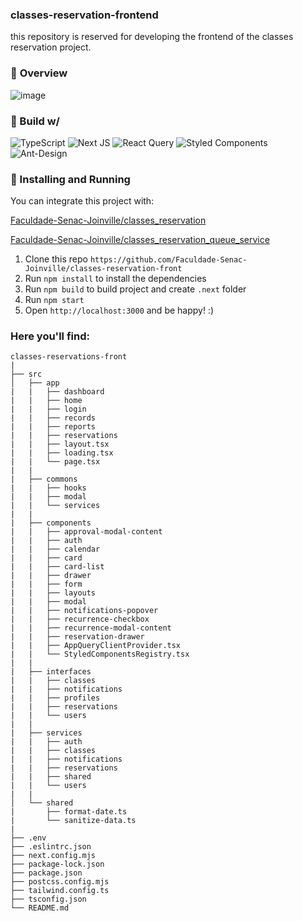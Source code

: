 ### classes-reservation-frontend
this repository is reserved for developing the frontend of the classes reservation project.

### :eyes: __Overview__
![image](https://github.com/user-attachments/assets/ebaea7b2-5134-4799-b164-7839a4261665)

### :hammer: Build w/
![TypeScript](https://img.shields.io/badge/typescript-%23007ACC.svg?style=for-the-badge&logo=typescript&logoColor=white)
![Next JS](https://img.shields.io/badge/Next-black?style=for-the-badge&logo=next.js&logoColor=white)
![React Query](https://img.shields.io/badge/-React%20Query-FF4154?style=for-the-badge&logo=react%20query&logoColor=white)
![Styled Components](https://img.shields.io/badge/styled--components-DB7093?style=for-the-badge&logo=styled-components&logoColor=white)
![Ant-Design](https://img.shields.io/badge/-AntDesign-%230170FE?style=for-the-badge&logo=ant-design&logoColor=white)


### :runner: Installing and Running

You can integrate this project with: 

[Faculdade-Senac-Joinville/classes_reservation](https://github.com/Faculdade-Senac-Joinville/classes_reservation)

[Faculdade-Senac-Joinville/classes_reservation_queue_service](https://github.com/Faculdade-Senac-Joinville/classes_reservation_queue_service)

1.  Clone this repo `https://github.com/Faculdade-Senac-Joinville/classes-reservation-front`
4.  Run `npm install` to install the dependencies 
5.  Run `npm build` to build project and create `.next` folder
6.  Run `npm start`
7.  Open `http://localhost:3000` and be happy! :)

### Here you'll find:

```
classes-reservations-front
|
├── src
│   ├── app
|   |   ├── dashboard
|   |   ├── home
|   |   ├── login
|   |   ├── records
|   |   ├── reports
|   |   ├── reservations
|   |   ├── layout.tsx
|   |   ├── loading.tsx
|   |   └── page.tsx
|   |
|   ├── commons
|   |   ├── hooks
|   |   ├── modal
|   |   └── services
|   |
|   ├── components
|   |   ├── approval-modal-content
|   |   ├── auth
|   |   ├── calendar
|   |   ├── card
|   |   ├── card-list
|   |   ├── drawer
|   |   ├── form
|   |   ├── layouts
|   |   ├── modal
|   |   ├── notifications-popover
|   |   ├── recurrence-checkbox
|   |   ├── recurrence-modal-content
|   |   ├── reservation-drawer
|   |   ├── AppQueryClientProvider.tsx
|   |   └── StyledComponentsRegistry.tsx
|   |
|   ├── interfaces
|   |   ├── classes
|   |   ├── notifications
|   |   ├── profiles
|   |   ├── reservations
|   |   └── users
|   |
|   ├── services
|   |   ├── auth
|   |   ├── classes
|   |   ├── notifications
|   |   ├── reservations
|   |   ├── shared
|   |   └── users
|   |
│   └── shared
|       ├── format-date.ts
|       └── sanitize-data.ts
|
├── .env
├── .eslintrc.json
├── next.config.mjs
├── package-lock.json
├── package.json
├── postcss.config.mjs
├── tailwind.config.ts
├── tsconfig.json
└── README.md
```

